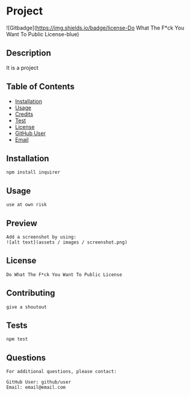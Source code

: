 
    

# Project
![Gitbadge](https://img.shields.io/badge/license-Do What The F*ck You Want To Public License-blue)

## Description
It is a project

## Table of Contents
- [Installation](#installCMD)
- [Usage](#usageInfo)
- [Credits](#repoContrib)
- [Test](#testCMD)
- [License](#license)
- [GitHub User](#github)
- [Email](#email)

## Installation
    npm install inquirer

## Usage
    use at own risk

## Preview
    Add a screenshot by using:
    ![alt text](assets / images / screenshot.png)

## License
    Do What The F*ck You Want To Public License

## Contributing
    give a shoutout

## Tests
    npm test

## Questions
    For additional questions, please contact:

    GitHub User: github/user
    Email: email@email.com


    